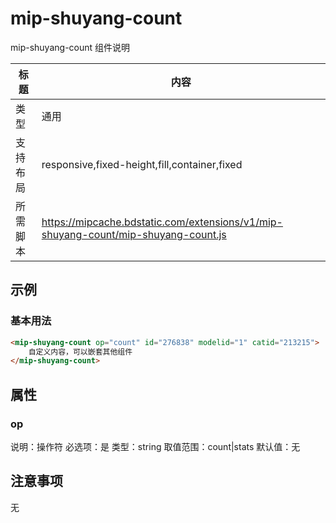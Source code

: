 # mip-shuyang-count

mip-shuyang-count 组件说明

标题|内容
----|----
类型|通用
支持布局|responsive,fixed-height,fill,container,fixed
所需脚本|https://mipcache.bdstatic.com/extensions/v1/mip-shuyang-count/mip-shuyang-count.js

## 示例

### 基本用法
```html
<mip-shuyang-count op="count" id="276838" modelid="1" catid="213215">
    自定义内容，可以嵌套其他组件
</mip-shuyang-count>
```

## 属性

### op

说明：操作符
必选项：是
类型：string
取值范围：count|stats
默认值：无

## 注意事项
无
